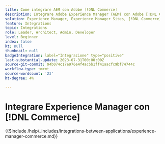 ```yaml
---
title: Come integrare AEM con Adobe [!DNL Commerce]
description: Integrare Adobe Experience Manager (AEM) con Adobe [!DNL Commerce] per creare esperienze di acquisto coinvolgenti.
solution: Experience Manager, Experience Manager Sites, [!DNL Commerce]
feature: Integrations
topic: Integrations
role: Leader, Architect, Admin, Developer
level: Beginner
index: false
kt: null
thumbnail: null
badgeIntegration: label="Integrazione" type="positive"
last-substantial-update: 2023-07-31T00:00:00Z
source-git-commit: 94b074c17e976e4f4acbb1ff41aacfc9bf74744c
workflow-type: tm+mt
source-wordcount: '23'
ht-degree: 4%

---
```



# Integrare Experience Manager con [!DNL Commerce]

{{$include /help/_includes/integrations-between-applications/experience-manager-commerce.md}}
